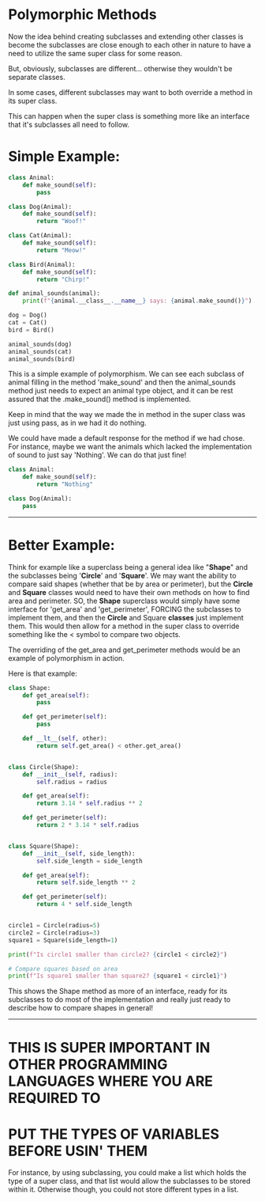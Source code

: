 # Polymorphic Methods

Now the idea behind creating subclasses and extending other classes
is become the subclasses are close enough to each other in nature to have a 
need to utilize the same super class for some reason.

But, obviously, subclasses are different... otherwise they wouldn't
be separate classes. 

In some cases, different subclasses may want to both override a method in its super class.

This can happen when the super class is something more like an interface that it's subclasses
all need to follow. 

# Simple Example:

```python
class Animal:
    def make_sound(self):
        pass  

class Dog(Animal):
    def make_sound(self):
        return "Woof!"

class Cat(Animal):
    def make_sound(self):
        return "Meow!"

class Bird(Animal):
    def make_sound(self):
        return "Chirp!"

def animal_sounds(animal):
    print(f"{animal.__class__.__name__} says: {animal.make_sound()}")

dog = Dog()
cat = Cat()
bird = Bird()

animal_sounds(dog)  
animal_sounds(cat)  
animal_sounds(bird)
```

This is a simple example of polymorphism. We can see each subclass of animal filling in the 
method 'make_sound' and then the animal_sounds method just needs to expect an animal
type object, and it can be rest assured that the .make_sound() method is implemented.

Keep in mind that the way we made the in method in the super class was just using pass, as in we had it do nothing.

We could have made a default response for the method if we had chose.
For instance, maybe we want the animals which lacked the implementation of sound to just say 'Nothing'.
We can do that just fine!

```python
class Animal:
    def make_sound(self):
        return "Nothing"

class Dog(Animal):
    pass
```

-----

# Better Example:



Think for example like a superclass being a general idea like "**Shape**"
and the subclasses being '**Circle**' and '**Square**'. We may want the ability to compare said shapes
(whether that be by area or perimeter), but the **Circle** and **Square** classes would need to have their
own methods on how to find area and perimeter. SO, the **Shape** superclass would simply have 
some interface for 'get_area' and 'get_perimeter', FORCING the subclasses to implement them,
and then the **Circle** and Square **classes** just implement them. This would then allow
for a method in the super class to override something like the < symbol to compare two objects.

The overriding of the get_area and get_perimeter methods would be an example of polymorphism in action.

Here is that example:

```python
class Shape:
    def get_area(self):
        pass

    def get_perimeter(self):
        pass

    def __lt__(self, other):
        return self.get_area() < other.get_area()


class Circle(Shape):
    def __init__(self, radius):
        self.radius = radius

    def get_area(self):
        return 3.14 * self.radius ** 2

    def get_perimeter(self):
        return 2 * 3.14 * self.radius


class Square(Shape):
    def __init__(self, side_length):
        self.side_length = side_length

    def get_area(self):
        return self.side_length ** 2

    def get_perimeter(self):
        return 4 * self.side_length


circle1 = Circle(radius=5)
circle2 = Circle(radius=3)
square1 = Square(side_length=1)

print(f"Is circle1 smaller than circle2? {circle1 < circle2}")

# Compare squares based on area
print(f"Is square1 smaller than square2? {square1 < circle1}")

```

This shows the Shape method as more of an interface, ready for its subclasses to 
do most of the implementation and really just ready to describe how to compare
shapes in general!


----

# THIS IS SUPER IMPORTANT IN OTHER PROGRAMMING LANGUAGES WHERE YOU ARE REQUIRED TO 
# PUT THE TYPES OF VARIABLES BEFORE USIN' THEM

For instance, by using subclassing, you could make
a list which holds the type of a super class, and that list would
allow the subclasses to be stored within it. Otherwise though,
you could not store different types in a list.